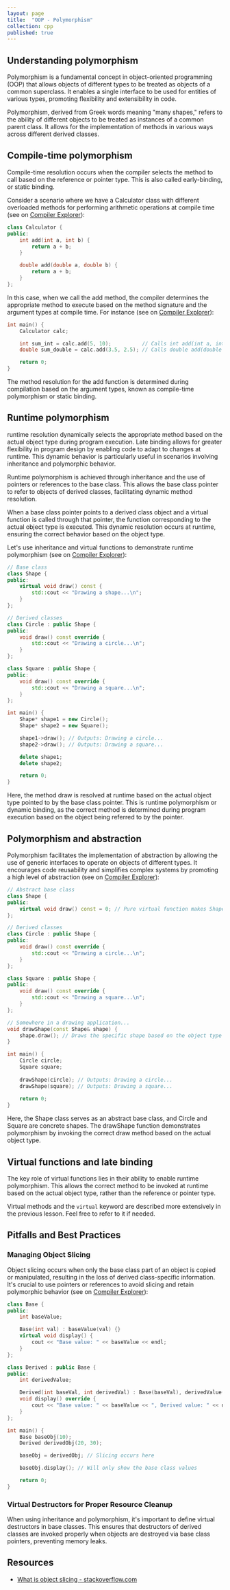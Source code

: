 ```yaml
---
layout: page
title:  "OOP - Polymorphism"
collection: cpp
published: true
---
```


## Understanding polymorphism

Polymorphism is a fundamental concept in object-oriented programming (OOP) that allows objects of different types to be treated as objects of a common superclass. It enables a single interface to be used for entities of various types, promoting flexibility and extensibility in code.

Polymorphism, derived from Greek words meaning "many shapes," refers to the ability of different objects to be treated as instances of a common parent class. It allows for the implementation of methods in various ways across different derived classes.

## Compile-time polymorphism

Compile-time resolution occurs when the compiler selects the method to call based on the reference or pointer type. This is also called early-binding, or static binding.

Consider a scenario where we have a Calculator class with different overloaded methods for performing arithmetic operations at compile time (see on [Compiler Explorer][ce_comp_poly]):

```cpp
class Calculator {
public:
    int add(int a, int b) {
        return a + b;
    }

    double add(double a, double b) {
        return a + b;
    }
};
```

In this case, when we call the add method, the compiler determines the appropriate method to execute based on the method signature and the argument types at compile time. For instance (see on [Compiler Explorer][ce_comp_poly]):

```cpp
int main() {
    Calculator calc;

    int sum_int = calc.add(5, 10);          // Calls int add(int a, int b)
    double sum_double = calc.add(3.5, 2.5); // Calls double add(double a, double b)

    return 0;
}
```

The method resolution for the add function is determined during compilation based on the argument types, known as compile-time polymorphism or static binding.

## Runtime polymorphism

runtime resolution dynamically selects the appropriate method based on the actual object type during program execution. Late binding allows for greater flexibility in program design by enabling code to adapt to changes at runtime. This dynamic behavior is particularly useful in scenarios involving inheritance and polymorphic behavior.

Runtime polymorphism is achieved through inheritance and the use of pointers or references to the base class. This allows the base class pointer to refer to objects of derived classes, facilitating dynamic method resolution.

When a base class pointer points to a derived class object and a virtual function is called through that pointer, the function corresponding to the actual object type is executed. This dynamic resolution occurs at runtime, ensuring the correct behavior based on the object type.

Let's use inheritance and virtual functions to demonstrate runtime polymorphism (see on [Compiler Explorer][ce_run_poly]):

```cpp
// Base class
class Shape {
public:
    virtual void draw() const {
        std::cout << "Drawing a shape...\n";
    }
};

// Derived classes
class Circle : public Shape {
public:
    void draw() const override {
        std::cout << "Drawing a circle...\n";
    }
};

class Square : public Shape {
public:
    void draw() const override {
        std::cout << "Drawing a square...\n";
    }
};

int main() {
    Shape* shape1 = new Circle();
    Shape* shape2 = new Square();

    shape1->draw(); // Outputs: Drawing a circle...
    shape2->draw(); // Outputs: Drawing a square...

    delete shape1;
    delete shape2;

    return 0;
}
```

Here, the method draw is resolved at runtime based on the actual object type pointed to by the base class pointer. This is runtime polymorphism or dynamic binding, as the correct method is determined during program execution based on the object being referred to by the pointer.


## Polymorphism and abstraction
Polymorphism facilitates the implementation of abstraction by allowing the use of generic interfaces to operate on objects of different types. It encourages code reusability and simplifies complex systems by promoting a high level of abstraction (see on [Compiler Explorer][ce_poly_abs]):

```cpp
// Abstract base class
class Shape {
public:
    virtual void draw() const = 0; // Pure virtual function makes Shape abstract
};

// Derived classes
class Circle : public Shape {
public:
    void draw() const override {
        std::cout << "Drawing a circle...\n";
    }
};

class Square : public Shape {
public:
    void draw() const override {
        std::cout << "Drawing a square...\n";
    }
};

// Somewhere in a drawing application...
void drawShape(const Shape& shape) {
    shape.draw(); // Draws the specific shape based on the object type
}

int main() {
    Circle circle;
    Square square;
    
    drawShape(circle); // Outputs: Drawing a circle...
    drawShape(square); // Outputs: Drawing a square...
    
    return 0;
}
```

Here, the Shape class serves as an abstract base class, and Circle and Square are concrete shapes. The drawShape function demonstrates polymorphism by invoking the correct draw method based on the actual object type.

## Virtual functions and late binding

The key role of virtual functions lies in their ability to enable runtime polymorphism. This allows the correct method to be invoked at runtime based on the actual object type, rather than the reference or pointer type.

Virtual methods and the `virtual` keyword are described more extensively in the previous lesson. Feel free to refer to it if needed.

## Pitfalls and Best Practices

### Managing Object Slicing
Object slicing occurs when only the base class part of an object is copied or manipulated, resulting in the loss of derived class-specific information. It's crucial to use pointers or references to avoid slicing and retain polymorphic behavior (see on [Compiler Explorer][ce_slicing]):

```cpp
class Base {
public:
    int baseValue;

    Base(int val) : baseValue(val) {}
    virtual void display() {
        cout << "Base value: " << baseValue << endl;
    }
};

class Derived : public Base {
public:
    int derivedValue;

    Derived(int baseVal, int derivedVal) : Base(baseVal), derivedValue(derivedVal) {}
    void display() override {
        cout << "Base value: " << baseValue << ", Derived value: " << derivedValue << endl;
    }
};

int main() {
    Base baseObj(10);
    Derived derivedObj(20, 30);

    baseObj = derivedObj; // Slicing occurs here

    baseObj.display(); // Will only show the base class values

    return 0;
}
```

### Virtual Destructors for Proper Resource Cleanup

When using inheritance and polymorphism, it's important to define virtual destructors in base classes. This ensures that destructors of derived classes are invoked properly when objects are destroyed via base class pointers, preventing memory leaks.

## Resources

- [What is object slicing - stackoverflow.com](https://stackoverflow.com/questions/274626/what-is-object-slicing)

[ce_comp_poly]: https://godbolt.org/#g:!((g:!((g:!((h:codeEditor,i:(filename:'1',fontScale:14,fontUsePx:'0',j:1,lang:c%2B%2B,selection:(endColumn:21,endLineNumber:20,positionColumn:21,positionLineNumber:20,selectionStartColumn:21,selectionStartLineNumber:20,startColumn:21,startLineNumber:20),source:'%23include+%3Ciostream%3E%0A%0Aclass+Calculator+%7B%0Apublic:%0A++++int+add(int+a,+int+b)+%7B%0A++++++++std::cout+%3C%3C+%22Using:+int+add(int+a,+int+b)%22+%3C%3C+std::endl%3B%0A++++++++return+a+%2B+b%3B%0A++++%7D%0A%0A++++double+add(double+a,+double+b)+%7B%0A++++++++std::cout+%3C%3C+%22Using:+double+add(double+a,+double+b)%22+%3C%3C+std::endl%3B%0A++++++++return+a+%2B+b%3B%0A++++%7D%0A%7D%3B%0A%0Aint+main()%0A%7B%0A++++Calculator+c%3B%0A++++c.add(1,+1)%3B%0A++++c.add(1.6,+2.6)%3B%0A%7D'),l:'5',n:'0',o:'C%2B%2B+source+%231',t:'0')),k:61.01960784313726,l:'4',n:'0',o:'',s:0,t:'0'),(g:!((h:executor,i:(argsPanelShown:'1',compilationPanelShown:'0',compiler:g132,compilerName:'',compilerOutShown:'0',execArgs:'',execStdin:'',fontScale:14,fontUsePx:'0',j:2,lang:c%2B%2B,libs:!(),options:'',overrides:!(),runtimeTools:!(),source:1,stdinPanelShown:'1',wrap:'1'),l:'5',n:'0',o:'Executor+x86-64+gcc+13.2+(C%2B%2B,+Editor+%231)',t:'0')),k:38.98039215686274,l:'4',n:'0',o:'',s:0,t:'0')),l:'2',n:'0',o:'',t:'0')),version:4
[ce_run_poly]: https://godbolt.org/#g:!((g:!((g:!((h:codeEditor,i:(filename:'1',fontScale:14,fontUsePx:'0',j:1,lang:c%2B%2B,selection:(endColumn:2,endLineNumber:37,positionColumn:2,positionLineNumber:37,selectionStartColumn:2,selectionStartLineNumber:37,startColumn:2,startLineNumber:37),source:'%23include+%3Ciostream%3E%0A%0A//+Base+class%0Aclass+Shape+%7B%0Apublic:%0A++++virtual+void+draw()+const+%7B%0A++++++++std::cout+%3C%3C+%22Drawing+a+shape...%5Cn%22%3B%0A++++%7D%0A%7D%3B%0A%0A//+Derived+classes%0Aclass+Circle+:+public+Shape+%7B%0Apublic:%0A++++void+draw()+const+override+%7B%0A++++++++std::cout+%3C%3C+%22Drawing+a+circle...%5Cn%22%3B%0A++++%7D%0A%7D%3B%0A%0Aclass+Square+:+public+Shape+%7B%0Apublic:%0A++++void+draw()+const+override+%7B%0A++++++++std::cout+%3C%3C+%22Drawing+a+square...%5Cn%22%3B%0A++++%7D%0A%7D%3B%0A%0Aint+main()+%7B%0A++++Shape*+shape1+%3D+new+Circle()%3B%0A++++Shape*+shape2+%3D+new+Square()%3B%0A%0A++++shape1-%3Edraw()%3B+//+Outputs:+Drawing+a+circle...%0A++++shape2-%3Edraw()%3B+//+Outputs:+Drawing+a+square...%0A%0A++++delete+shape1%3B%0A++++delete+shape2%3B%0A%0A++++return+0%3B%0A%7D'),l:'5',n:'0',o:'C%2B%2B+source+%231',t:'0')),k:61.01960784313726,l:'4',n:'0',o:'',s:0,t:'0'),(g:!((h:executor,i:(argsPanelShown:'1',compilationPanelShown:'0',compiler:g132,compilerName:'',compilerOutShown:'0',execArgs:'',execStdin:'',fontScale:14,fontUsePx:'0',j:2,lang:c%2B%2B,libs:!(),options:'',overrides:!(),runtimeTools:!(),source:1,stdinPanelShown:'1',wrap:'1'),l:'5',n:'0',o:'Executor+x86-64+gcc+13.2+(C%2B%2B,+Editor+%231)',t:'0')),k:38.98039215686274,l:'4',n:'0',o:'',s:0,t:'0')),l:'2',n:'0',o:'',t:'0')),version:4
[ce_poly_abs]: https://godbolt.org/#g:!((g:!((g:!((h:codeEditor,i:(filename:'1',fontScale:14,fontUsePx:'0',j:1,lang:c%2B%2B,selection:(endColumn:1,endLineNumber:3,positionColumn:1,positionLineNumber:3,selectionStartColumn:1,selectionStartLineNumber:3,startColumn:1,startLineNumber:3),source:'%23include+%3Ciostream%3E%0A%0A//+Abstract+base+class%0Aclass+Shape+%7B%0Apublic:%0A++++virtual+void+draw()+const+%3D+0%3B+//+Pure+virtual+function+makes+Shape+abstract%0A%7D%3B%0A%0A//+Derived+classes%0Aclass+Circle+:+public+Shape+%7B%0Apublic:%0A++++void+draw()+const+override+%7B%0A++++++++std::cout+%3C%3C+%22Drawing+a+circle...%5Cn%22%3B%0A++++%7D%0A%7D%3B%0A%0Aclass+Square+:+public+Shape+%7B%0Apublic:%0A++++void+draw()+const+override+%7B%0A++++++++std::cout+%3C%3C+%22Drawing+a+square...%5Cn%22%3B%0A++++%7D%0A%7D%3B%0A%0A//+Somewhere+in+a+drawing+application...%0Avoid+drawShape(const+Shape%26+shape)+%7B%0A++++shape.draw()%3B+//+Draws+the+specific+shape+based+on+the+object+type%0A%7D%0A%0Aint+main()+%7B%0A++++Circle+circle%3B%0A++++Square+square%3B%0A++++%0A++++drawShape(circle)%3B+//+Outputs:+Drawing+a+circle...%0A++++drawShape(square)%3B+//+Outputs:+Drawing+a+square...%0A++++%0A++++return+0%3B%0A%7D'),l:'5',n:'0',o:'C%2B%2B+source+%231',t:'0')),k:61.01960784313726,l:'4',n:'0',o:'',s:0,t:'0'),(g:!((h:executor,i:(argsPanelShown:'1',compilationPanelShown:'0',compiler:g132,compilerName:'',compilerOutShown:'0',execArgs:'',execStdin:'',fontScale:14,fontUsePx:'0',j:2,lang:c%2B%2B,libs:!(),options:'',overrides:!(),runtimeTools:!(),source:1,stdinPanelShown:'1',wrap:'1'),l:'5',n:'0',o:'Executor+x86-64+gcc+13.2+(C%2B%2B,+Editor+%231)',t:'0')),k:38.98039215686274,l:'4',n:'0',o:'',s:0,t:'0')),l:'2',n:'0',o:'',t:'0')),version:4
[ce_slicing]: https://godbolt.org/#g:!((g:!((g:!((h:codeEditor,i:(filename:'1',fontScale:14,fontUsePx:'0',j:1,lang:c%2B%2B,selection:(endColumn:20,endLineNumber:1,positionColumn:20,positionLineNumber:1,selectionStartColumn:20,selectionStartLineNumber:1,startColumn:20,startLineNumber:1),source:'%23include+%3Ciostream%3E%0A%0Aclass+Base+%7B%0Apublic:%0A++++int+baseValue%3B%0A%0A++++Base(int+val)+:+baseValue(val)+%7B%7D%0A%0A++++virtual+void+display()+%7B%0A++++++++std::cout+%3C%3C+%22Base+value:+%22+%3C%3C+baseValue+%3C%3C+std::endl%3B%0A++++%7D%0A%7D%3B%0A%0Aclass+Derived+:+public+Base+%7B%0Apublic:%0A++++int+derivedValue%3B%0A%0A++++Derived(int+baseVal,+int+derivedVal)+:+Base(baseVal),+derivedValue(derivedVal)+%7B%7D%0A%0A++++void+display()+override+%7B%0A++++++++std::cout+%3C%3C+%22Base+value:+%22+%3C%3C+baseValue+%3C%3C+%22,+Derived+value:+%22+%3C%3C+derivedValue+%3C%3C+std::endl%3B%0A++++%7D%0A%7D%3B%0A%0Aint+main()+%7B%0A++++Base+baseObj(10)%3B%0A++++Derived+derivedObj(20,+30)%3B%0A%0A++++baseObj+%3D+derivedObj%3B+//+Slicing+occurs+here%0A%0A++++baseObj.display()%3B+//+Will+only+show+the+base+class+values%0A%0A++++return+0%3B%0A%7D'),l:'5',n:'0',o:'C%2B%2B+source+%231',t:'0')),k:61.01960784313726,l:'4',n:'0',o:'',s:0,t:'0'),(g:!((h:executor,i:(argsPanelShown:'1',compilationPanelShown:'0',compiler:g132,compilerName:'',compilerOutShown:'0',execArgs:'',execStdin:'',fontScale:14,fontUsePx:'0',j:2,lang:c%2B%2B,libs:!(),options:'',overrides:!(),runtimeTools:!(),source:1,stdinPanelShown:'1',wrap:'1'),l:'5',n:'0',o:'Executor+x86-64+gcc+13.2+(C%2B%2B,+Editor+%231)',t:'0')),k:38.98039215686274,l:'4',n:'0',o:'',s:0,t:'0')),l:'2',n:'0',o:'',t:'0')),version:4
